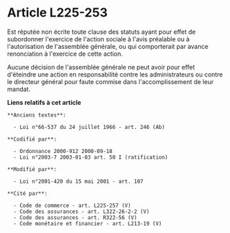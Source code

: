 # Article L225-253

Est réputée non écrite toute clause des statuts ayant pour effet de subordonner l'exercice de l'action sociale à l'avis
préalable ou à l'autorisation de l'assemblée générale, ou qui comporterait par avance renonciation à l'exercice de cette
action.

Aucune décision de l'assemblée générale ne peut avoir pour effet d'éteindre une action en responsabilité contre les
administrateurs ou contre le directeur général pour faute commise dans l'accomplissement de leur mandat.

**Liens relatifs à cet article**

	**Anciens textes**:

	  - Loi n°66-537 du 24 juillet 1966 - art. 246 (Ab)

	**Codifié par**:

	  - Ordonnance 2000-912 2000-09-18
	  - Loi n°2003-7 2003-01-03 art. 50 I (ratification)

	**Modifié par**:

	  - Loi n°2001-420 du 15 mai 2001 - art. 107

	**Cité par**:

	  - Code de commerce - art. L225-257 (V)
	  - Code des assurances - art. L322-26-2-2 (V)
	  - Code des assurances - art. R322-56 (V)
	  - Code monétaire et financier - art. L213-19 (V)
